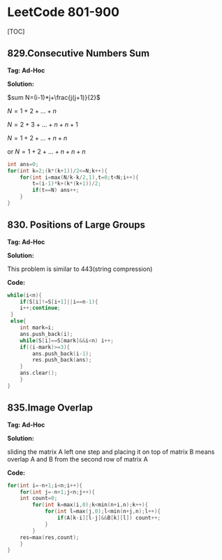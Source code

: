 # LeetCode 801-900



[TOC]

## 829.Consecutive Numbers Sum

**Tag: Ad-Hoc**

**Solution:**

$sum N=(i-1)*j+\frac{j(j+1)}{2}$

$N=1+2+...+n$

$N=2+3+...+n+n+1$

$N=1+2+...+n+n$

or $N=1+2+...+n+n+n$

```c++
int ans=0;
for(int k=2;(k*(k+1))/2<=N;k++){
	for(int i=max(N/k-k/2,1),t=0;t<N;i++){
		t=(i-1)*k+(k*(k+1))/2;
 		if(t==N) ans++;
	}       
}
```



## 830. Positions of Large Groups 

**Tag: Ad-Hoc**

**Solution:**

This problem is similar to 443(string compression)

**Code:**

```c++
while(i<n){
 	if(S[i]!=S[i+1]||i==n-1){
 	i++;continue;
 }
 else{
 	int mark=i;
 	ans.push_back(i);
 	while(S[i]==S[mark]&&i<n) i++;
 	if((i-mark)>=3){
 		ans.push_back(i-1);
 		res.push_back(ans);
	}
 	ans.clear();
 	}
}
```



## 835.Image Overlap

**Tag: Ad-Hoc**

**Solution:**

sliding the matrix A left one step and placing it on top of matrix B means overlap A and B from the second row of matrix A 

**Code:**

```c++
for(int i=-n+1;i<n;i++){
	for(int j=-n+1;j<n;j++){
	int count=0;
		for(int k=max(i,0);k<min(n+i,n);k++){
			for(int l=max(j,0);l<min(n+j,n);l++){
				if(A[k-i][l-j]&&B[k][l]) count++;
			}
   		}
	res=max(res,count);
	}
}
```




